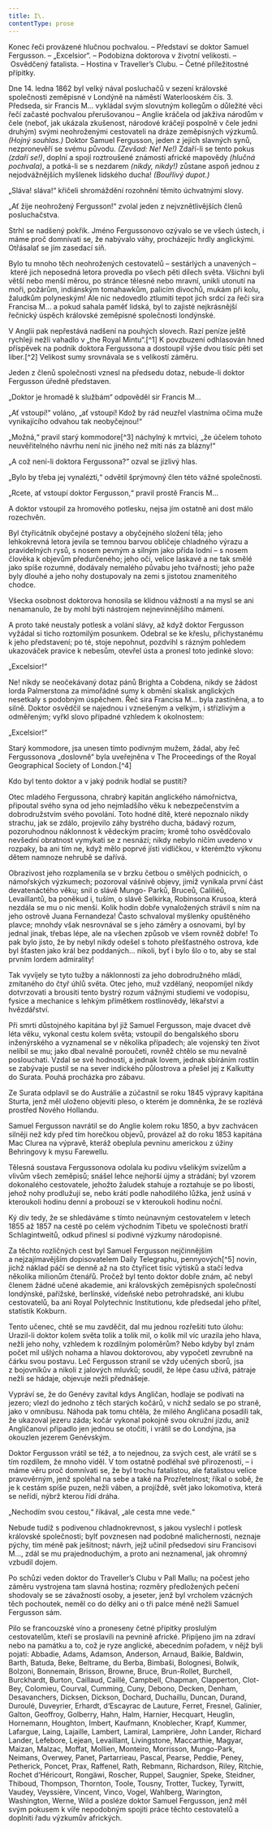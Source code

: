 ```yaml
---
title: I\.
contentType: prose
---
```


<section>

Konec řeči provázené hlučnou pochvalou. – Představí se doktor Samuel Fergusson. – „Excelsior“. – Podobizna doktorova v životní velikosti. – Osvědčený fatalista. – Hostina v Traveller’s Clubu. – Četné příležitostné přípitky.

Dne 14. ledna 1862 byl velký nával posluchačů v sezení královské společnosti zeměpisné v Londýně na náměstí Waterlooském čís. 3. Předseda, sir Francis M… vykládal svým slovutným kollegům o důležité věci řečí začasté pochvalou přerušovanou – Anglie kráčela od jakživa národům v čele (neboť, jak ukázala zkušenost, národové kráčejí pospolně v čele jedni druhým) svými neohroženými cestovateli na dráze zeměpisných výzkumů. _(Hojný souhlas.)_ Doktor Samuel Fergusson, jeden z jejích slavných synů, nezpronevěří se svému původu. _(Zevšad: Ne! Ne!)_ Zdaří-li se tento pokus _(zdaří se!)_, doplní a spojí roztroušené známosti africké mapovědy _(hlučná pochvala)_, a potká-li se s nezdarem _(nikdy, nikdy!)_ zůstane aspoň jednou z nejodvážnějších myšlenek lidského ducha! _(Bouřlivý dupot.)_

„Sláva! sláva!“ křičeli shromáždění rozohnění těmito úchvatnými slovy.

„Ať žije neohrožený Fergusson!“ zvolal jeden z nejvznětlivějších členů posluchačstva.

Strhl se nadšený pokřik. Jméno Fergussonovo ozývalo se ve všech ústech, i máme proč domnívati se, že nabývalo váhy, procházejíc hrdly anglickými. Otřásalať se jím zasedací síň.

Bylo tu mnoho těch neohrožených cestovatelů – sestárlých a unavených – které jich neposedná letora provedla po všech pěti dílech světa. Všichni byli větší nebo menší měrou, po stránce tělesné nebo mravní, unikli utonutí na moři, požárům, indiánským tomahawkům, palicím divochů, mukám při kolu, žaludkům polyneským! Ale nic nedovedlo ztlumiti tepot jich srdcí za řeči sira Francisa M… a pokud sahala paměť lidská, byl to zajisté nejkrásnější řečnický úspěch královské zeměpisné společnosti londýnské.

V Anglii pak nepřestává nadšení na pouhých slovech. Razí peníze ještě rychleji nežli vahadlo v „the Royal Mintu“.[^1] K povzbuzení odhlasován hned příspěvek na podnik doktora Fergussona a dostoupil výše dvou tisíc pěti set liber.[^2] Velikost sumy srovnávala se s velikostí záměru.

Jeden z členů společnosti vznesl na předsedu dotaz, nebude-li doktor Fergusson úředně představen.

„Doktor je hromadě k službám“ odpověděl sir Francis M…

„Ať vstoupí!“ voláno, „ať vstoupí! Kdož by rád neuzřel vlastníma očima muže vynikajícího odvahou tak neobyčejnou!“

„Možná,“ pravil starý kommodore[^3] náchylný k mrtvici, „že účelem tohoto neuvěřitelného návrhu není nic jiného než míti nás za blázny!“

„A což není-li doktora Fergussona?“ ozval se jízlivý hlas.

„Bylo by třeba jej vynalézti,“ odvětil šprýmovný člen této vážné společnosti.

„Rcete, ať vstoupí doktor Fergusson,“ pravil prostě Francis M…

A doktor vstoupil za hromového potlesku, nejsa jím ostatně ani dost málo rozechvěn.

Byl čtyřicátník obyčejné postavy a obyčejného složení těla; jeho lehkokrevná letora jevila se temnou barvou obličeje chladného výrazu a pravidelných rysů, s nosem pevným a silným jako přída lodní – s nosem člověka k objevům předurčeného; jeho oči, velice laskavé a ne tak smělé jako spíše rozumné, dodávaly nemalého půvabu jeho tvářnosti; jeho paže byly dlouhé a jeho nohy dostupovaly na zemi s jistotou znamenitého chodce.

Všecka osobnost doktorova honosila se klidnou vážností a na mysl se ani nenamanulo, že by mohl býti nástrojem nejnevinnějšího mámení.

A proto také neustaly potlesk a volání slávy, až když doktor Fergusson vyžádal si ticho roztomilým posunkem. Odebral se ke křeslu, přichystanému k jeho představení; po té, stoje nepohnut, pozdvihl s rázným pohledem ukazováček pravice k nebesům, otevřel ústa a pronesl toto jedinké slovo:

„Excelsior!“

Ne! nikdy se neočekávaný dotaz pánů Brighta a Cobdena, nikdy se žádost lorda Palmerstona za mimořádné sumy k obmění skalisk anglických nesetkaly s podobným úspěchem. Řeč sira Francisa M… byla zastíněna, a to silně. Doktor osvědčil se najednou i vznešeným a velkým, i střízlivým a odměřeným; vyřkl slovo případné vzhledem k okolnostem:

„Excelsior!“

Starý kommodore, jsa unesen tímto podivným mužem, žádal, aby řeč Fergussonova „doslovně“ byla uveřejněna v The Proceedings of the Royal Geographical Society of London.[^4]

Kdo byl tento doktor a v jaký podnik hodlal se pustiti?

Otec mladého Fergussona, chrabrý kapitán anglického námořnictva, připoutal svého syna od jeho nejmladšího věku k nebezpečenstvím a dobrodružstvím svého povolání. Toto hodné dítě, které nepoznalo nikdy strachu, jak se zdálo, projevilo záhy bystrého ducha, bádavý rozum, pozoruhodnou náklonnost k vědeckým pracím; kromě toho osvědčovalo nevšední obratnost vymykati se z nesnází; nikdy nebylo ničím uvedeno v rozpaky, ba ani tím ne, když mělo poprvé jísti vidličkou, v kterémžto výkonu dětem namnoze nehrubě se dařívá.

Obrazivost jeho rozplamenila se v brzku četbou o smělých podnicích, o námořských výzkumech; pozoroval vášnivě objevy, jimiž vynikala první část devatenáctého věku; snil o slávě Mungo- Parků, Bruceů, Caliliéů, Levaillantů, ba poněkud i, tuším, o slávě Selkirka, Robinsona Krusoa, která nezdála se mu o nic menší. Kolik hodin dobře vynaložených strávil s ním na jeho ostrově Juana Fernandeza! Často schvaloval myšlenky opuštěného plavce; mnohdy však nesrovnával se s jeho záměry a osnovami, byl by jednal jinak, třebas lépe, ale na všechen způsob ve všem rovněž dobře! To pak bylo jisto, že by nebyl nikdy odešel s tohoto přešťastného ostrova, kde byl šťasten jako král bez poddaných… nikoli, byť i bylo šlo o to, aby se stal prvním lordem admirality!

Tak vyvíjely se tyto tužby a náklonnosti za jeho dobrodružného mládí, zmítaného do čtyř úhlů světa. Otec jeho, muž vzdělaný, neopomíjel nikdy dotvrzovati a brousiti tento bystrý rozum vážnými studiemi ve vodopisu, fysice a mechanice s lehkým přímětkem rostlinovědy, lékařství a hvězdářství.

Při smrti důstojného kapitána byl již Samuel Fergusson, maje dvacet dvě léta věku, vykonal cestu kolem světa; vstoupil do bengalského sboru inženýrského a vyznamenal se v několika případech; ale vojenský ten život nelíbil se mu; jako dbal nevalně poroučeti, rovněž chtělo se mu nevalně poslouchati. Vzdal se své hodnosti, a jednak lovem, jednak sbíráním rostlin se zabývaje pustil se na sever indického půlostrova a přešel jej z Kalkutty do Surata. Pouhá procházka pro zábavu.

Ze Surata odplavil se do Austrálie a zúčastnil se roku 1845 výpravy kapitána Sturta, jenž měl uloženo objeviti pleso, o kterém je domněnka, že se rozlévá prostřed Nového Hollandu.

Samuel Fergusson navrátil se do Anglie kolem roku 1850, a byv zachvácen silněji než kdy před tím horečkou objevů, provázel až do roku 1853 kapitána Mac Clurea na výpravě, kteráž obeplula pevninu americkou z úžiny Behringovy k mysu Farewellu.

Tělesná soustava Fergussonova odolala ku podivu všelikým svízelům a vlivům všech zeměpisů; snášel lehce nejhorší újmy a strádání; byl vzorem dokonalého cestovatele, jehožto žaludek stahuje a roztahuje se po libosti, jehož nohy prodlužují se, nebo krátí podle nahodilého lůžka, jenž usíná v kteroukoli hodinu denní a probouzí se v kteroukoli hodinu noční.

Ký div tedy, že se shledáváme s tímto neúnavným cestovatelem v letech 1855 až 1857 na cestě po celém východním Tibetu ve společnosti bratří Schlagintweitů, odkud přinesl si podivné výzkumy národopisné.

Za těchto rozličných cest byl Samuel Fergusson nejčinnějším a nejzajímavějším dopisovatelem Daily Telegraphu, pennyových[^5] novin, jichž náklad páčí se denně až na sto čtyřicet tisíc výtisků a stačí ledva několika milionům čtenářů. Pročež byl tento doktor dobře znám, ač nebyl členem žádné učené akademie, ani královských zeměpisných společností londýnské, pařížské, berlínské, vídeňské nebo petrohradské, ani klubu cestovatelů, ba ani Royal Polytechnic Institutionu, kde předsedal jeho přítel, statistik Kokburn.

Tento učenec, chtě se mu zavděčit, dal mu jednou rozřešiti tuto úlohu: Urazil-li doktor kolem světa tolik a tolik mil, o kolik mil víc urazila jeho hlava, nežli jeho nohy, vzhledem k rozdílným poloměrům? Nebo kdyby byl znám počet mil ušlých nohama a hlavou doktorovou, aby vypočetl zevrubně na čárku svou postavu. Leč Fergusson stranil se vždy učených sborů, jsa z bojovníkův a nikoli z jalových mluvků; soudil, že lépe času užívá, pátraje nežli se hádaje, objevuje nežli přednášeje.

Vypráví se, že do Genévy zavítal kdys Angličan, hodlaje se podívati na jezero; vlezl do jednoho z těch starých kočárů, v nichž sedalo se po straně, jako v omnibusu. Náhoda pak tomu chtěla, že milého Angličana posadili tak, že ukazoval jezeru záda; kočár vykonal pokojně svou okružní jízdu, aniž Angličanovi připadlo jen jednou se otočiti, i vrátil se do Londýna, jsa okouzlen jezerem Genévským.

Doktor Fergusson vrátil se též, a to nejednou, za svých cest, ale vrátil se s tím rozdílem, že mnoho viděl. V tom ostatně podléhal své přirozenosti, – i máme věru proč domnívati se, že byl trochu fatalistou, ale fatalistou velice pravověrným, jenž spoléhal na sebe a také na Prozřetelnost; říkal o sobě, že je k cestám spíše puzen, nežli váben, a projíždě, svět jako lokomotiva, která se neřídí, nýbrž kterou řídí dráha.

„Nechodím svou cestou,“ říkával, „ale cesta mne vede.“

Nebude tudíž s podivenou chladnokrevnost, s jakou vyslechl i potlesk královské společnosti; bylť povznesen nad podobné malichernosti, neznaje pýchy, tím méně pak ješitnost; návrh, jejž učinil předsedovi siru Francisovi M…, zdál se mu prajednoduchým, a proto ani neznamenal, jak ohromný vzbudil dojem.

Po schůzi veden doktor do Traveller’s Clubu v Pall Mallu; na počest jeho záměru vystrojena tam slavná hostina; rozměry předložených pečení shodovaly se se závažností osoby, a jeseter, jenž byl vrcholem vzácných těch pochoutek, neměl co do délky ani o tři palce méně nežli Samuel Fergusson sám.

Pilo se francouzské víno a proneseny četné přípitky proslulým cestovatelům, kteří se proslavili na pevnině africké. Připíjeno jim na zdraví nebo na památku a to, což je ryze anglické, abecedním pořadem, v nějž byli pojati: Abbadie, Adams, Adamson, Anderson, Arnaud, Baikie, Baldwin, Barth, Batuda, Beke, Beltrame, du Berba, Bimbaši, Bolognesi, Bolwik, Bolzoni, Bonnemain, Brisson, Browne, Bruce, Brun-Rollet, Burchell, Burckhardt, Burton, Caillaud, Caillé, Campbell, Chapman, Clapperton, Clot-Bey, Colomieu, Courval, Cumming, Cuny, Debono, Decken, Denham, Desavanchers, Dicksen, Dickson, Dochard, Duchaillu, Duncan, Durand, Duroulé, Duveyrier, Erhardt, d‘Escayrac de Lauture, Ferret, Fresnel, Galinier, Galton, Geoffroy, Golberry, Hahn, Halm, Harnier, Hecquart, Heuglin, Hornemann, Houghton, Imbert, Kaufmann, Knoblecher, Krapf, Kummer, Lafargue, Laing, Lajaille, Lambert, Lamiral, Lamprière, John Lander, Richard Lander, Lefebore, Lejean, Levaillant, Livingstone, Maccarthie, Magyar, Maizan, Malzac, Moffat, Mollien, Monteiro, Morrisson, Mungo-Park, Neimans, Overwey, Panet, Partarrieau, Pascal, Pearse, Peddie, Peney, Petherick, Poncet, Prax, Raffenel, Rath, Rebmann, Richardson, Riley, Ritchie, Rochet d‘Héricourt, Rongäwi, Roscher, Ruppel, Saugnier, Speke, Steidner, Thiboud, Thompson, Thornton, Toole, Tousny, Trotter, Tuckey, Tyrwitt, Vaudey, Veyssière, Vincent, Vinco, Vogel, Wahlberg, Warington, Washington, Werne, Wild a posléze doktor Samuel Fergusson, jenž měl svým pokusem k víře nepodobným spojiti práce těchto cestovatelů a doplniti řadu výzkumův afrických.

</section>
